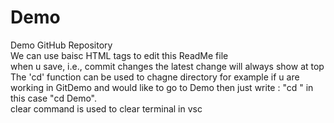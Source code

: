 # Demo
Demo GitHub Repository 
<br>
We can use baisc HTML tags to edit this ReadMe file
<br>
when u save, i.e., commit changes the latest change will always show at top 
<br>
The 'cd' function can be used to chagne directory for example if u are working in GitDemo and would like to go to Demo then just write : "cd <directoryname>" in this case "cd Demo".
<br>
clear command is used to clear terminal in vsc 
